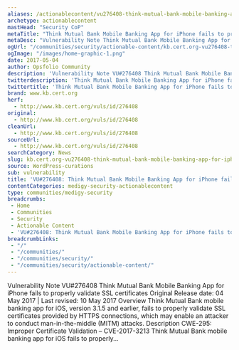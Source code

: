 ```yaml
---
aliases: /actionablecontent/vu276408-think-mutual-bank-mobile-banking-app-for-iphone-fails-to-properly-validate-ssl-certificates
archetype: actionablecontent
mastHead: "Security CoP"
metaTitle: "Think Mutual Bank Mobile Banking App for iPhone fails to properly validate SSL certificates"
metaDesc: "Vulnerability Note Think Mutual Bank Mobile Banking App for iPhone fails to properly validate SSL certificates Original Release date: 04 May 2017 | Last revised: 10 May 2017 Overview Think Mutual Bank mobile banking app for iOS, version 3.1.5 and earlier, fails to properly validate SSL certificates provided by HTTPS connections" 
ogUrl: "/communities/security/actionable-content/kb.cert.org-vu276408-think-mutual-bank-mobile-banking-app-for-iphone-fails-to-properly-validate-ssl-certificates/"
ogImage: "/images/home-graphic-1.png"
date: 2017-05-04
author: Opsfolio Community
description: 'Vulnerability Note VU#276408 Think Mutual Bank Mobile Banking App for iPhone fails to properly validate SSL certificates Original Release date: 04 May 2017 | Last revised: 10 May 2017 Overview Think Mutual Bank mobile banking app for iOS, version 3.1.5 and earlier, fails to properly validate SSL certificates provided by&hellip;'
twitterdescription: 'Think Mutual Bank Mobile Banking App for iPhone fails to properly validate SSL certificates'
twittertitle: 'Think Mutual Bank Mobile Banking App for iPhone fails to properly validate SSL certificates'
brand: www.kb.cert.org
herf:
  - http://www.kb.cert.org/vuls/id/276408
original:
  - http://www.kb.cert.org/vuls/id/276408
cleanUrl:
  - http://www.kb.cert.org/vuls/id/276408
sourceUrl:
  - http://www.kb.cert.org/vuls/id/276408
searchCategory: News
slug: kb.cert.org-vu276408-think-mutual-bank-mobile-banking-app-for-iphone-fails-to-properly-validate-ssl-certificates
source: WordPress-curations
sub: vulnerability
title: 'VU#276408: Think Mutual Bank Mobile Banking App for iPhone fails to properly validate SSL certificates'
contentCategories: medigy-security-actionablecontent
type: communities/medigy-security
breadcrumbs:
 - Home
 - Communities
 - Security
 - Actionable Content
 - 'VU#276408: Think Mutual Bank Mobile Banking App for iPhone fails to properly validate SSL certificates'
breadcrumbLinks:
 - "/"
 - "/communities/"
 - "/communities/security/"
 - "/communities/security/actionable-content/"
---
```

Vulnerability Note VU#276408 Think Mutual Bank Mobile Banking App for iPhone fails to properly validate SSL certificates Original Release date: 04 May 2017 | Last revised: 10 May 2017 Overview Think Mutual Bank mobile banking app for iOS, version 3.1.5 and earlier, fails to properly validate SSL certificates provided by HTTPS connections, which may enable an attacker to conduct man-in-the-middle (MITM) attacks. Description CWE-295: Improper Certificate Validation &#8211; CVE-2017-3213 Think Mutual Bank mobile banking app for iOS fails to properly...